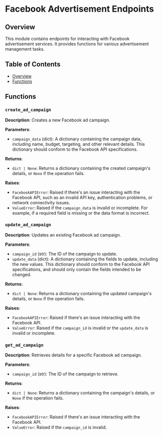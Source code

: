 # Facebook Advertisement Endpoints

## Overview

This module contains endpoints for interacting with Facebook advertisement services.  It provides functions for various advertisement management tasks.


## Table of Contents

* [Overview](#overview)
* [Functions](#functions)


## Functions

### `create_ad_campaign`

**Description**: Creates a new Facebook ad campaign.

**Parameters**:
- `campaign_data` (dict): A dictionary containing the campaign data, including name, budget, targeting, and other relevant details.  This dictionary should conform to the Facebook API specifications.

**Returns**:
- `dict | None`: Returns a dictionary containing the created campaign's details, or `None` if the operation fails.


**Raises**:
- `FacebookAPIError`: Raised if there's an issue interacting with the Facebook API, such as an invalid API key, authentication problems, or network connectivity issues.
- `ValueError`: Raised if the `campaign_data` is invalid or incomplete. For example, if a required field is missing or the data format is incorrect.


### `update_ad_campaign`

**Description**: Updates an existing Facebook ad campaign.


**Parameters**:
- `campaign_id` (str): The ID of the campaign to update.
- `update_data` (dict): A dictionary containing the fields to update, including the new values.  This dictionary should conform to the Facebook API specifications, and should only contain the fields intended to be changed.


**Returns**:
- `dict | None`: Returns a dictionary containing the updated campaign's details, or `None` if the operation fails.


**Raises**:
- `FacebookAPIError`: Raised if there's an issue interacting with the Facebook API.
- `ValueError`: Raised if the `campaign_id` is invalid or the `update_data` is invalid or incomplete.


### `get_ad_campaign`

**Description**: Retrieves details for a specific Facebook ad campaign.

**Parameters**:
- `campaign_id` (str): The ID of the campaign to retrieve.

**Returns**:
- `dict | None`: Returns a dictionary containing the campaign's details, or `None` if the operation fails.


**Raises**:
- `FacebookAPIError`: Raised if there's an issue interacting with the Facebook API.
- `ValueError`: Raised if the `campaign_id` is invalid.